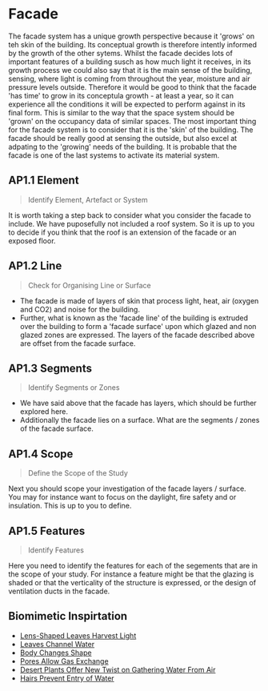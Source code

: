 # Facade

The facade system has a unique growth perspective because it 'grows' on teh skin of the building. Its conceptual growth is therefore intently informed by the growth of the other sytems. Whilst the facade decides lots of important features of a building susch as how much light it receives, in its growth process we could also say that it is the main sense of the building, sensing, where light is coming from throughout the year, moisture and air pressure levels outside. Therefore it would be good to think that the facade 'has time' to grow in its conceptula growth - at least a year, so it can experience all the conditions it will be expected to perform against in its final form. This is similar to the way that the space system should be 'grown' on the occupancy data of similar spaces. The most important thing for the facade system is to consider that it is the 'skin' of the building. The facade should be really good at sensing the outside, but also excel at adpating to the 'growing' needs of the building. It is probable that the facade is one of the last systems to activate its material system.

## AP1.1 Element
> Identify Element, Artefact or System

It is worth taking a step back to consider what you consider the facade to include. We have puposefully not included a roof system. So it is up to you to decide if you think that the roof is an extension of the facade or an exposed floor.

## AP1.2 Line
> Check for Organising Line or Surface

* The facade is made of layers of skin that process light, heat, air (oxygen and CO2) and noise for the building.
* Further, what is known as the 'facade line' of the building is extruded over the building to form a 'facade surface' upon which glazed and non glazed zones are expressed. The layers of the facade described above are offset from the facade surface.

## AP1.3 Segments
> Identify Segments or Zones

* We have said above that the facade has layers, which should be further explored here.
* Additionally the facade lies on a surface. What are the segments / zones of the facade surface.

## AP1.4 Scope
> Define the Scope of the Study

Next you should scope your investigation of the facade layers / surface. You may for instance want to focus on the daylight, fire safety and or insulation. This is up to you to define.

## AP1.5 Features
> Identify Features

Here you need to identify the features for each of the segements that are in the scope of your study. For instance a feature might be that the glazing is shaded or that the verticality of the structure is expressed, or the design of ventilation ducts in the facade. 

## Biomimetic Inspirtation
* [Lens-Shaped Leaves Harvest Light](https://asknature.org/strategy/crystals-draw-sunlight-into-plant/)
* [Leaves Channel Water](https://asknature.org/strategy/leaves-channel-water/)
* [Body Changes Shape](https://asknature.org/strategy/body-changes-shape/)
* [Pores Allow Gas Exchange](https://asknature.org/strategy/pores-allow-gas-exchange/)
* [Desert Plants Offer New Twist on Gathering Water From Air](https://asknature.org/strategy/leaves-gather-water/)
* [Hairs Prevent Entry of Water](https://asknature.org/strategy/hairs-prevent-entry-of-water/)
